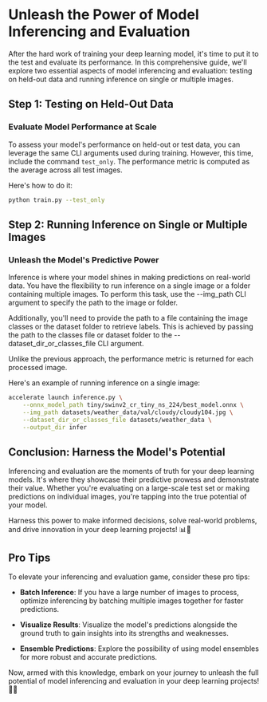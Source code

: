 # Unleash the Power of Model Inferencing and Evaluation

After the hard work of training your deep learning model, it's time to put it to the test and evaluate its performance. In this comprehensive guide, we'll explore two essential aspects of model inferencing and evaluation: testing on held-out data and running inference on single or multiple images.

## Step 1: Testing on Held-Out Data

### Evaluate Model Performance at Scale

To assess your model's performance on held-out or test data, you can leverage the same CLI arguments used during training. However, this time, include the command `test_only`. The performance metric is computed as the average across all test images.

Here's how to do it:

```bash
python train.py --test_only
```

## Step 2: Running Inference on Single or Multiple Images

### Unleash the Model's Predictive Power

Inference is where your model shines in making predictions on real-world data. You have the flexibility to run inference on a single image or a folder containing multiple images. To perform this task, use the --img_path CLI argument to specify the path to the image or folder.

Additionally, you'll need to provide the path to a file containing the image classes or the dataset folder to retrieve labels. This is achieved by passing the path to the classes file or dataset folder to the --dataset_dir_or_classes_file CLI argument.

Unlike the previous approach, the performance metric is returned for each processed image.

Here's an example of running inference on a single image:

```bash
accelerate launch inference.py \
    --onnx_model_path tiny/swinv2_cr_tiny_ns_224/best_model.onnx \
    --img_path datasets/weather_data/val/cloudy/cloudy104.jpg \
    --dataset_dir_or_classes_file datasets/weather_data \
    --output_dir infer
```

## Conclusion: Harness the Model's Potential

Inferencing and evaluation are the moments of truth for your deep learning models. It's where they showcase their predictive prowess and demonstrate their value. Whether you're evaluating on a large-scale test set or making predictions on individual images, you're tapping into the true potential of your model.

Harness this power to make informed decisions, solve real-world problems, and drive innovation in your deep learning projects! 📊🔮

## Pro Tips

To elevate your inferencing and evaluation game, consider these pro tips:

- **Batch Inference**: If you have a large number of images to process, optimize inferencing by batching multiple images together for faster predictions.

- **Visualize Results**: Visualize the model's predictions alongside the ground truth to gain insights into its strengths and weaknesses.

- **Ensemble Predictions**: Explore the possibility of using model ensembles for more robust and accurate predictions.

Now, armed with this knowledge, embark on your journey to unleash the full potential of model inferencing and evaluation in your deep learning projects! 🚀🧠
